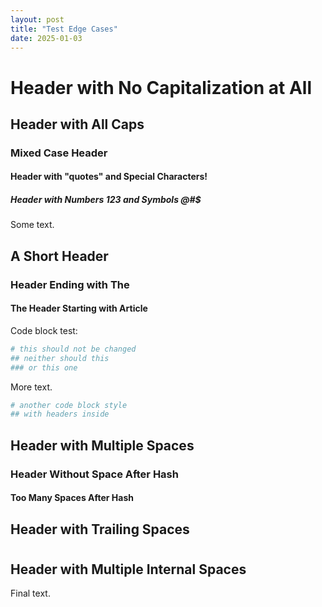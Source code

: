 ```yaml
---
layout: post
title: "Test Edge Cases"
date: 2025-01-03
---
```


# Header with No Capitalization at All
## Header with All Caps
### Mixed Case Header
#### Header with "quotes" and Special Characters!
##### Header with Numbers 123 and Symbols @#$

Some text.

## A Short Header
### Header Ending with The
#### The Header Starting with Article

Code block test:

```ruby
# this should not be changed
## neither should this
### or this one
```

More text.

~~~python
# another code block style
## with headers inside
~~~

## Header with Multiple Spaces
### Header Without Space After Hash
#### Too Many Spaces After Hash
## Header with Trailing Spaces
# 
## Header with Multiple Internal Spaces

Final text.
